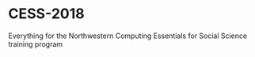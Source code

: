 # CESS-2018
Everything for the Northwestern Computing Essentials for Social Science training program
